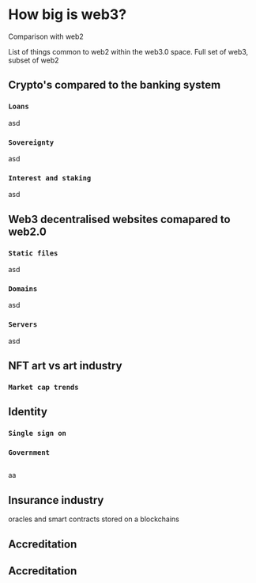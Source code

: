 #  How big is web3?

Comparison with web2

List of things common to web2 within the web3.0 space. Full set  of web3, subset of web2


## Crypto's compared to the banking system

### ```Loans```

asd

### ```Sovereignty```

asd

### ```Interest and staking```


asd

## Web3 decentralised websites comapared to web2.0

### ```Static files```
asd

### ```Domains```
asd

### ```Servers```
asd

## NFT art vs art industry

### ```Market cap trends```

## Identity

### ```Single sign on```

### ```Government```


## 

aa

## Insurance industry

oracles and smart contracts stored on a blockchains

## Accreditation

## Accreditation
